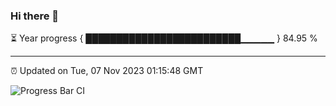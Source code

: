 ### Hi there 👋

⏳ Year progress { █████████████████████████▁▁▁▁▁ } 84.95 %

---

⏰ Updated on Tue, 07 Nov 2023 01:15:48 GMT

![Progress Bar CI](https://github.com/ZhaoGui/ZhaoGui/workflows/Progress%20Bar%20CI/badge.svg)
